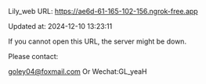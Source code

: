 Lily_web URL: https://ae6d-61-165-102-156.ngrok-free.app

Updated at: 2024-12-10 13:23:11

If you cannot open this URL, the server might be down.

Please contact: 

goley04@foxmail.com Or Wechat:GL_yeaH